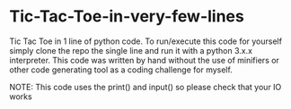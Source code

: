 # Tic-Tac-Toe-in-very-few-lines

Tic Tac Toe in 1 line of python code. To run/execute this code for yourself simply clone the repo the single line and run it with a python 3.x.x interpreter. This code was written by hand without the use of minifiers or other code generating tool as a coding challenge for myself.

NOTE: This code uses the print() and input() so please check that your IO works
